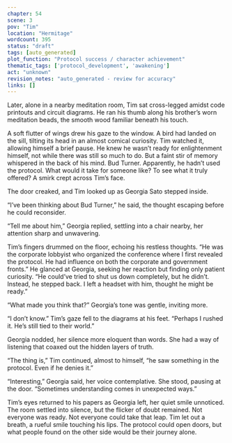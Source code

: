 ```yaml
---
chapter: 54
scene: 3
pov: "Tim"
location: "Hermitage"
wordcount: 395
status: "draft"
tags: [auto_generated]
plot_function: "Protocol success / character achievement"
thematic_tags: ['protocol_development', 'awakening']
act: "unknown"
revision_notes: "auto_generated - review for accuracy"
links: []
---
```


Later, alone in a nearby meditation room, Tim sat cross-legged amidst code printouts and circuit diagrams. He ran his thumb along his brother’s worn meditation beads, the smooth wood familiar beneath his touch.  

A soft flutter of wings drew his gaze to the window. A bird had landed on the sill, tilting its head in an almost comical curiosity. Tim watched it, allowing himself a brief pause. He knew he wasn’t ready for enlightenment himself, not while there was still so much to do. But a faint stir of memory whispered in the back of his mind. Bud Turner. Apparently, he hadn’t used the protocol. What would it take for someone like? To see what it truly offered? A smirk crept across Tim’s face.  

The door creaked, and Tim looked up as Georgia Sato stepped inside. 

“I’ve been thinking about Bud Turner,” he said, the thought escaping before he could reconsider. 

“Tell me about him,” Georgia replied, settling into a chair nearby, her attention sharp and unwavering. 

Tim’s fingers drummed on the floor, echoing his restless thoughts. “He was the corporate lobbyist who organized the conference where I first revealed the protocol. He had influence on both the corporate and government fronts.” He glanced at Georgia, seeking her reaction but finding only patient curiosity. “He could’ve tried to shut us down completely, but he didn’t. Instead, he stepped back. I left a headset with him, thought he might be ready.” 

“What made you think that?” Georgia’s tone was gentle, inviting more. 

“I don’t know.” Tim’s gaze fell to the diagrams at his feet. “Perhaps I rushed it. He’s still tied to their world.” 

Georgia nodded, her silence more eloquent than words. She had a way of listening that coaxed out the hidden layers of truth. 

“The thing is,” Tim continued, almost to himself, “he saw something in the protocol. Even if he denies it.” 

“Interesting,” Georgia said, her voice contemplative. She stood, pausing at the door. “Sometimes understanding comes in unexpected ways.” 

Tim’s eyes returned to his papers as Georgia left, her quiet smile unnoticed. The room settled into silence, but the flicker of doubt remained. Not everyone was ready. Not everyone could take that leap. Tim let out a breath, a rueful smile touching his lips. The protocol could open doors, but what people found on the other side would be their journey alone.

